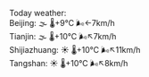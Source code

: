 Today weather:  
Beijing: 🌫  🌡️+9°C 🌬️←7km/h  
Tianjin: 🌫  🌡️+10°C 🌬️↖7km/h  
Shijiazhuang: ☀️   🌡️+10°C 🌬️↖11km/h  
Tangshan: ☀️   🌡️+10°C 🌬️↖8km/h  
